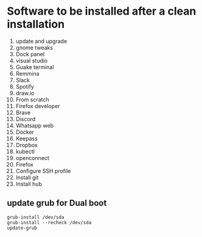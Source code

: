 # Software to be installed after a clean installation
1. update and upgrade
2. gnome tweaks
3. Dock panel
4. visual studio
5. Guake terminal
6. Remmina
7. Slack
8. Spotify
9. draw.io
10. From scratch
11. Firefox developer
12. Brave
13. Discord
14. Whatsapp web
15. Docker
16. Keepass
17. Dropbox
18. kubectl
19. openconnect
20. Firefox
21. Configure SSH profile
22. Install git
23. Install hub

## update grub for Dual boot
```
grub-install /dev/sda
grub-install --recheck /dev/sda
update-grub
```
